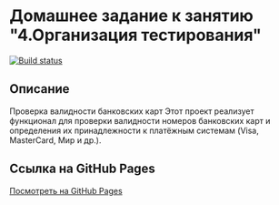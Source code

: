 # Домашнее задание к занятию "4.Организация тестирования"

[![Build status](https://ci.appveyor.com/api/projects/status/github/chernikov-frontend/ahj-homeworks-testing?branch=master&svg=true)](https://ci.appveyor.com/project/chernikov-frontend/ahj-homeworks-testing)

## Описание
Проверка валидности банковских карт
Этот проект реализует функционал для проверки валидности номеров банковских карт и определения их принадлежности к платёжным системам (Visa, MasterCard, Мир и др.).

## Ссылка на GitHub Pages
[Посмотреть на GitHub Pages](https://chernikov-frontend.github.io/ahj-homeworks-testing/)
